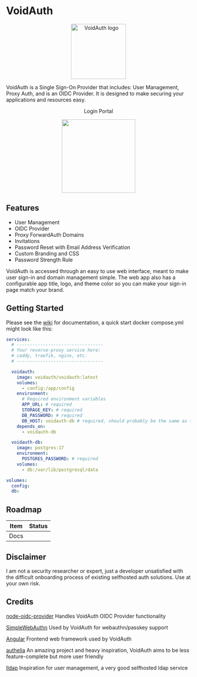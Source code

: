 # VoidAuth

<p align="center">
  <img src="https://raw.githubusercontent.com/voidauth/voidauth/refs/heads/main/frontend/public/logo.png" width="150" title="VoidAuth" alt="VoidAuth logo">
</p>

VoidAuth is a Single Sign-On Provider that includes: User Management, Proxy Auth, and is an OIDC Provider. It is designed to make securing your applications and resources easy.

<p align="center">
Login Portal
</P>
<p align="center">
  <img src="https://raw.githubusercontent.com/voidauth/voidauth/refs/heads/main/docs/login_portal.png" width="200">
</p>

## Features

* User Management
* OIDC Provider
* Proxy ForwardAuth Domains
* Invitations
* Password Reset with Email Address Verification
* Custom Branding and CSS
* Password Strength Rule

VoidAuth is accessed through an easy to use web interface, meant to make user sign-in and domain management simple. The web app also has a configurable app title, logo, and theme color so you can make your sign-in page match your brand.

## Getting Started

Please see the [wiki](https://github.com/voidauth/voidauth/wiki/Getting-Started) for documentation, a quick start docker compose.yml might look like this:
``` yaml
services:
  # ---------------------------------
  # Your reverse-proxy service here:
  # caddy, traefik, nginx, etc.
  # ---------------------------------

  voidauth: 
    image: voidauth/voidauth:latest
    volumes:
      - config:/app/config
    environment:
      # Required environment variables
      APP_URL: # required
      STORAGE_KEY: # required
      DB_PASSWORD: # required
      DB_HOST: voidauth-db # required, should probably be the same as the db service name
    depends_on:
      - voidauth-db

  voidauth-db:
    image: postgres:17
    environment:
      POSTGRES_PASSWORD: # required
    volumes:
      - db:/var/lib/postgresql/data

volumes:
  config:
  db:
```

## Roadmap

| Item  | Status |
| ----- | ------ |
| Docs  |        |

## Disclaimer

I am not a security researcher or expert, just a developer unsatisfied with the difficult onboarding process of existing selfhosted auth solutions. Use at your own risk.

## Credits

[node-oidc-provider](https://github.com/panva/node-oidc-provider) Handles VoidAuth OIDC Provider functionality

[SimpleWebAuthn](https://github.com/MasterKale/SimpleWebAuthn) Used by VoidAuth for webauthn/passkey support

[Angular](https://angular.dev) Frontend web framework used by VoidAuth

[authelia](https://www.authelia.com/) An amazing project and heavy inspiration, VoidAuth aims to be less feature-complete but more user friendly

[lldap](https://github.com/lldap/lldap) Inspiration for user management, a very good selfhosted ldap service
